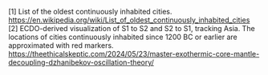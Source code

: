 [1] List of the oldest continuously inhabited cities. https://en.wikipedia.org/wiki/List_of_oldest_continuously_inhabited_cities
[2] ECDO-derived visualization of S1 to S2 and S2 to S1, tracking Asia. The locations of cities continuously inhabited since 1200 BC or earlier are approximated with red markers.
https://theethicalskeptic.com/2024/05/23/master-exothermic-core-mantle-decoupling-dzhanibekov-oscillation-theory/